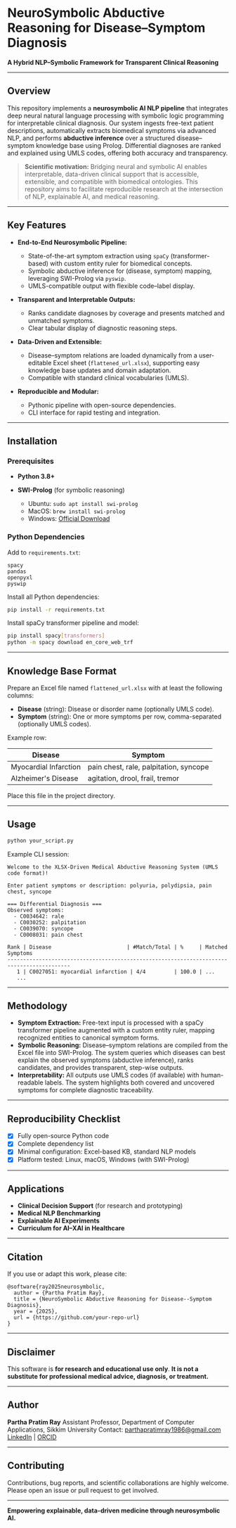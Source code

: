 # NeuroSymbolic Abductive Reasoning for Disease–Symptom Diagnosis

**A Hybrid NLP–Symbolic Framework for Transparent Clinical Reasoning**

---

## Overview

This repository implements a **neurosymbolic AI NLP pipeline** that integrates deep neural natural language processing with symbolic logic programming for interpretable clinical diagnosis. Our system ingests free-text patient descriptions, automatically extracts biomedical symptoms via advanced NLP, and performs **abductive inference** over a structured disease–symptom knowledge base using Prolog. Differential diagnoses are ranked and explained using UMLS codes, offering both accuracy and transparency.

> **Scientific motivation:**
> Bridging neural and symbolic AI enables interpretable, data-driven clinical support that is accessible, extensible, and compatible with biomedical ontologies. This repository aims to facilitate reproducible research at the intersection of NLP, explainable AI, and medical reasoning.

---

## Key Features

* **End-to-End Neurosymbolic Pipeline:**

  * State-of-the-art symptom extraction using `spaCy` (transformer-based) with custom entity ruler for biomedical concepts.
  * Symbolic abductive inference for (disease, symptom) mapping, leveraging SWI-Prolog via `pyswip`.
  * UMLS-compatible output with flexible code–label display.

* **Transparent and Interpretable Outputs:**

  * Ranks candidate diagnoses by coverage and presents matched and unmatched symptoms.
  * Clear tabular display of diagnostic reasoning steps.

* **Data-Driven and Extensible:**

  * Disease–symptom relations are loaded dynamically from a user-editable Excel sheet (`flattened_url.xlsx`), supporting easy knowledge base updates and domain adaptation.
  * Compatible with standard clinical vocabularies (UMLS).

* **Reproducible and Modular:**

  * Pythonic pipeline with open-source dependencies.
  * CLI interface for rapid testing and integration.

---

## Installation

### Prerequisites

* **Python 3.8+**
* **SWI-Prolog** (for symbolic reasoning)

  * Ubuntu: `sudo apt install swi-prolog`
  * MacOS: `brew install swi-prolog`
  * Windows: [Official Download](https://www.swi-prolog.org/Download.html)

### Python Dependencies

Add to `requirements.txt`:

```
spacy
pandas
openpyxl
pyswip
```

Install all Python dependencies:

```bash
pip install -r requirements.txt
```

Install spaCy transformer pipeline and model:

```bash
pip install spacy[transformers]
python -m spacy download en_core_web_trf
```

---

## Knowledge Base Format

Prepare an Excel file named `flattened_url.xlsx` with at least the following columns:

* **Disease** (string): Disease or disorder name (optionally UMLS code).
* **Symptom** (string): One or more symptoms per row, comma-separated (optionally UMLS codes).

Example row:

| Disease               | Symptom                                |
| --------------------- | -------------------------------------- |
| Myocardial Infarction | pain chest, rale, palpitation, syncope |
| Alzheimer's Disease   | agitation, drool, frail, tremor        |

Place this file in the project directory.

---

## Usage

```bash
python your_script.py
```

Example CLI session:

```
Welcome to the XLSX-Driven Medical Abductive Reasoning System (UMLS code format)!

Enter patient symptoms or description: polyuria, polydipsia, pain chest, syncope

=== Differential Diagnosis ===
Observed symptoms:
  - C0034642: rale
  - C0030252: palpitation
  - C0039070: syncope
  - C0008031: pain chest

Rank | Disease                        | #Match/Total | %     | Matched Symptoms
------------------------------------------------------------------------------------------
   1 | C0027051: myocardial infarction | 4/4         | 100.0 | ...
   ...
```

---

## Methodology

* **Symptom Extraction:**
  Free-text input is processed with a spaCy transformer pipeline augmented with a custom entity ruler, mapping recognized entities to canonical symptom forms.
* **Symbolic Reasoning:**
  Disease–symptom relations are compiled from the Excel file into SWI-Prolog. The system queries which diseases can best explain the observed symptoms (abductive inference), ranks candidates, and provides transparent, step-wise outputs.
* **Interpretability:**
  All outputs use UMLS codes (if available) with human-readable labels. The system highlights both covered and uncovered symptoms for complete diagnostic traceability.

---

## Reproducibility Checklist

* [x] Fully open-source Python code
* [x] Complete dependency list
* [x] Minimal configuration: Excel-based KB, standard NLP models
* [x] Platform tested: Linux, macOS, Windows (with SWI-Prolog)

---

## Applications

* **Clinical Decision Support** (for research and prototyping)
* **Medical NLP Benchmarking**
* **Explainable AI Experiments**
* **Curriculum for AI–XAI in Healthcare**

---

## Citation

If you use or adapt this work, please cite:

```
@software{ray2025neurosymbolic,
  author = {Partha Pratim Ray},
  title = {NeuroSymbolic Abductive Reasoning for Disease--Symptom Diagnosis},
  year = {2025},
  url = {https://github.com/your-repo-url}
}
```

---

## Disclaimer

This software is **for research and educational use only**.
**It is not a substitute for professional medical advice, diagnosis, or treatment.**

---

## Author

**Partha Pratim Ray**
Assistant Professor, Department of Computer Applications, Sikkim University
Contact: [parthapratimray1986@gmail.com](mailto:parthapratimray1986@gmail.com)
[LinkedIn](https://www.linkedin.com/in/parthapratimray1986/) | [ORCID](https://orcid.org/0000-0003-2306-2792)

---

## Contributing

Contributions, bug reports, and scientific collaborations are highly welcome.
Please open an issue or pull request to get involved.

---

**Empowering explainable, data-driven medicine through neurosymbolic AI.**

